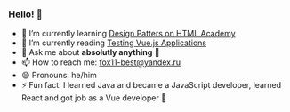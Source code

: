 ### Hello! 👋

- 🌱 I’m currently learning [Design Patters on HTML Academy](https://levelup.htmlacademy.ru/design-patterns)
- 📖 I’m currently reading [Testing Vue.js Applications](https://livebook.manning.com/book/testing-vue-js-applications/about-this-book/)
- 💬 Ask me about **absolutly anything** 👻
- 📫 How to reach me: fox11-best@yandex.ru
- 😄 Pronouns: he/him
- ⚡ Fun fact: I learned Java and became a JavaScript developer, learned React and got job as a Vue developer 🤪
